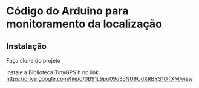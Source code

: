 # Código do Arduino para monitoramento da localização


## Instalação

Faça clone do projeto

instale a Biblioteca TinyGPS.h no link https://drive.google.com/file/d/0B91L9po09u35NU9UdXRBYS1OTXM/view

